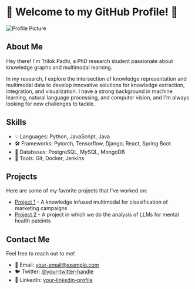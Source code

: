 # 👋 Welcome to my GitHub Profile! 👋

![Profile Picture](https://avatars.githubusercontent.com/u/20143249?s=400&u=f5c5b9faeba75549bd388ab998ad79a353b0d625&v=4)

## About Me

Hey there! I'm Trilok Padhi, a PhD research student passionate about knowledge graphs and multimodal learning.

In my research, I explore the intersection of knowledge representation and multimodal data to develop innovative solutions for knowledge extraction, integration, and visualization. I have a strong background in machine learning, natural language processing, and computer vision, and I'm always looking for new challenges to tackle.

## Skills

- 💡 Languages: Python, JavaScript, Java
- 🛠️ Frameworks: Pytorch, Tensorflow, Django, React, Spring Boot
- 🧠 Databases: PostgreSQL, MySQL, MongoDB
- 🚀 Tools: Git, Docker, Jenkins

## Projects

Here are some of my favorite projects that I've worked on:

- [Project 1](https://github.com/SWAN-AI/Marketing-AI.git) - A knowledge infused multimodal for classification of marketing campaigns
- [Project 2](https://github.com/SWAN-AI/Mental_Health_Analysis) - A project in which we do the analysis of LLMs for mental health pateints 

## Contact Me

Feel free to reach out to me!

- 📧 Email: [your-email@example.com](mailto:tpadhi1@student.gsu.edu)
- 🐦 Twitter: [@your-twitter-handle](https://twitter.com/trilokpadhi_)
- 💼 LinkedIn: [your-linkedin-profile](https://www.linkedin.com/in/trilok-padhi-bb809b147/)